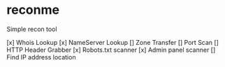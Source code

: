 # reconme
Simple recon tool

[x] Whois Lookup
[x] NameServer Lookup
[] Zone Transfer
[] Port Scan
[] HTTP Header Grabber
[x] Robots.txt scanner
[x] Admin panel scanner
[] Find IP address location
